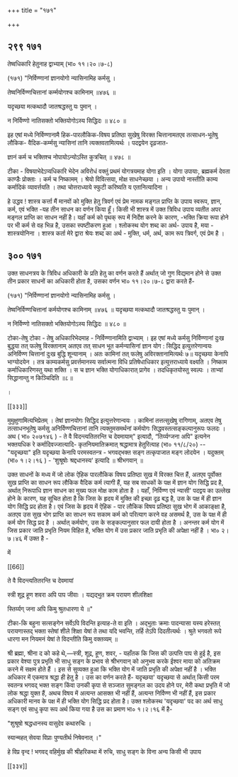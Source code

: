 +++
title = "१७१"

+++


## २९९ १७१
तेष्वधिकारि हेतुनाह द्वाभ्याम् (भा० ११।२०।७-८) 

(१७१) "निर्विण्णानां ज्ञानयोगो न्यासिनामिह कर्मसु । 

तेष्वनिर्विण्णचित्तानां कर्म्मयोगश्च कामिनाम् ॥४७६ ॥ 

यदृच्छया मत्कथादौ जातश्रद्धस्तु यः पुमान् । 

न निर्विण्णो नातिसक्तो भक्तियोगोऽस्य सिद्धिदः ॥ ४८० ॥ 

इह एषां मध्ये निर्विण्णानामै हिक-पारलौकिक-विषय प्रतिष्ठा सुखेषु विरक्त चित्तानामतएव तत्साधन-भूतेषु लौकिक- वैदिक-कर्म्मसु न्यासिनां तानि त्यक्तवतामित्यर्थः । पदद्वयेन दृढ़जात- 

ज्ञानं कर्म च भक्तिश्च नोपायोऽन्योऽस्ति कुत्रचित् ॥ ४७८ ॥ 

टीका - विषयाभेदेऽप्यधिकारि भेदेन अविरोधं वक्तुं प्रथमं योगत्रयमाह योगा इति । योगा उपायाः, ब्रह्मकर्म देवता काण्डैः प्रोक्ताः । कर्म च निष्कामम् । श्रेयो विवित्सया, मोक्ष साधनेच्छया । अन्य उपायो नास्तीति काम्य कर्मादिकं व्यावर्त्तयति । तथा चोत्तराध्याये स्फुटी करिष्यति य एतानित्यादिना । 

हे उद्धव ! शास्त्र कर्त्ता मैं मानवों को मुक्ति हेतु त्रिवर्ग एवं प्रेम नामक मङ्गल प्राप्ति के उपाय स्वरूप, ज्ञान, कर्म, एवं भक्ति -यह तीन साधन का वर्णन किया हूँ। किसी भी शास्त्र में उक्त त्रिविध उपाय व्यतीत अपर मङ्गल प्राप्ति का साधन नहीं है। यहाँ कर्म को पृथक् रूप में निर्देश करने के कारण, -भक्ति क्रिया रूपा होने पर भी कर्म से वह भिन्न है, उसका स्पष्टीकरण हुआ । श्लोकस्थ योग शब्द का अर्थ- उपाय है, मया - शास्त्रयोनिना । शास्त्र कर्ता मेरे द्वारा श्रेयः शब्द का अर्थ - मुक्ति, धर्म, अर्थ, काम रूप त्रिवर्ग, एवं प्रेम है । 


## ३०० १७१
उक्त साधनत्रय के त्रिविध अधिकारी के प्रति हेतु का वर्णन करते हैं अर्थात् जो गुण विद्यमान होने से उक्त तीन प्रकार साधनों का अधिकारी होता है, उसका वर्णन भा० ११।२०।७-८ द्वारा करते हैं- 

(१७१) "निर्विण्णानां ज्ञानयोगो न्यासिनामिह कर्मसु । 

तेष्वनिर्विण्णचित्तानां कर्मयोगश्च कामिनाम् ॥४७६ ॥ यदृच्छया मत्कथादौ जातश्रद्धस्तु यः पुमान् । 

न निर्विण्णो नातिसक्तो भक्तियोगोऽस्य सिद्धिदः ॥ ४८० ॥ 

टोका-तेषु टोका - तेषु अधिकारिभेदमाह - निर्विण्णानामिति द्वाभ्याम् । इह एषां मध्ये कर्मसु निर्विण्णानां दुःख बुद्धया तत् फलेषु विरक्तानाम् अतएव तत् साधन भूत कर्मन्यासिनां ज्ञान योग : सिद्धिद इत्युत्तरेणान्वयः अनिर्विण्ण चित्तानां दुःख बुद्धि शून्यानाम् । अतः कामिनां तत् फलेषु अविरक्तानामित्यर्थः ७॥ यदृच्छया केनापि भाग्योदयेन । तत्र काम्यकर्मसु प्रवर्त्तमानस्य सर्वात्मना विधि प्रतिषेधाधिकार इत्युत्तराध्याये वक्ष्यति । निष्काम कर्माधिकारिणस्तु यथा शक्ति । स च ज्ञान भक्ति योगाधिकारात् प्रागेव । तदधिकृतयोस्तु स्वल्पः । ताभ्यां सिद्धानान्तु न किञ्चिदिति ॥८॥ 



। 

[[३३३]]

मुमुक्षुणामित्यभिप्रेतम् । तेषां ज्ञानयोगः सिद्धिद इत्युत्तरेणान्वयः । कामिनां तत्तत्सुखेषु रागिणाम्, अतएव तेषु तत्साधनभूतेषु कर्मसु अनिर्विण्णचित्तानां तानि त्यक्तुमसमर्थनां कर्मयोगः सिद्धवस्तत्सङ्कल्पानुरूपः फलदः । अथ ( भा० २०७१४६ ) - ते वै विदन्त्यतितरन्ति च देवमायाम्" इत्यादौ, “तिर्य्यग्जना अपि" इत्यनेन भक्तयधिक रे कर्मादिवज्जात्यादि- कृतनियमातिक्रमात् श्रद्धामात्र हेतुरित्याह (भा० ११/८/२०) -- "यदृच्छया" इति यदृच्छया केनापि परमस्वतन्त्र - भगवद्भक्त सङ्ग तत्कृपाजात मङ्ग लोदयेन । यदुक्तम् (भा० १।२।१६ ) - 'शुश्रूषोः श्रद्दधानस्य' इत्यादि ॥ श्रीभगवान् ॥ 

उक्त साधनों के मध्य में जो लोक ऐहिक पारलौकिक विषय प्रतिष्ठा सुख में विरक्त चित्त हैं, अतएव पूर्वोक्त सुख प्राप्ति का साधन रूप लौकिक वैदिक कर्म त्यागी हैं, यह सब साधकों के पक्ष में ज्ञान योग सिद्धि प्रद है, अर्थात् निरूपाधि ज्ञान साधन का मुख्य फल मोक्ष काम होता है । यहाँ, निर्विण्ण एवं न्यासी' पदद्वय का उल्लेख होने के कारण, यह सूचित होता है कि जिस के हृदय में मुक्ति की इच्छा दृढ़ बद्ध है, उस के पक्ष में ही ज्ञान योग सिद्धि प्रद होता है। एवं जिस के हृदय में ऐहिक - पार लौकिक विषय प्रतिष्ठा सुख भोग में आकाङ्क्षा है, अतएव उस सुख भोग प्राप्ति का साधन रूप सकाम कर्म को परित्याग करने वह असमर्थ है, उस के पक्ष में ही कर्म योग सिद्ध प्रद है । अर्थात् कर्मयोग, उस के सङ्कल्पानुसार फल दायी होता है । अनन्तर कर्म योग में जिस प्रकार जाति प्रभृति नियम विहित है, भक्ति योग में उस प्रकार जाति प्रभृति की अपेक्षा नहीं है । भा० २।७।४६ में उक्त है - 

में 

[[66]]

ते वै विदन्त्यतितरन्ति च देवमायां 

स्त्री शूद्र हूण शवरा अपि पाप जीवाः । यद्यद्भुत क्रम परायण शीलशिक्षा 

स्तिर्य्यग् जना अपि किमु श्रुतधारणा ये ॥" 

टीका-कि बहुना सत्सङ्गेन सर्वेऽपि विदन्ति इत्याह-ते वा इति । अद्भुताः क्रमाः पादन्यासा यस्य हरेस्तत् परायणास्तद् भक्ता स्तेषां शीले शिक्षा येषां ते तथा यदि भवन्ति, तर्हि तेऽपि दिदतीत्यर्थः । श्रुते भगवतो रूपे धारगा मन नियमनं येषां ते विदन्तीति किमु वक्तव्यम् ॥ 

श्री ब्रह्मा, श्रीना द को कहे थे,—स्त्री, शूद्र, हूण, शवर, - यहाँतक कि जिस की उत्पत्ति पाप से हुई है, इस प्रकार वेश्या पुत्र प्रभृति भी साधु सङ्ग के प्रभाव से श्रीभगवान् को अनुभव करके ईश्वर माया को अतिक्रम करने में सक्षम होते हैं । इस से सुव्यक्त हुआ कि भक्ति योग में जाति प्रभृति की अपेक्षा नहीं है । भक्ति अधिकार में एकमात्र श्रद्धा ही हेतु है । उस का वर्णन करते हैं- यदृच्छया' यदृच्छया से अर्थात् किसी परम स्वतन्त्र भगवद् भक्त सङ्ग किंवा उनकी कृपा से सञ्जात सुमङ्गल का उदय होने पर, मेरी कथा प्रभृति में जो लोक श्रद्धा युक्त हैं, अथच विषय में अत्यन्त आसक्त भी नहीं हैं, अत्यन्त निर्विण्ण भी नहीं हैं, इस प्रकार अधिकारी मानव के पक्ष में ही भक्ति योग सिद्धि प्रद होता है। उक्त श्लोकस्थ 'यदृच्छया' पद का अर्थ साधु सङ्ग एवं साधु कृपा रूप अर्थ किया गया है उस का प्रमाण भा० १।२।१६ में है- 

"शुश्रूषो श्रद्धधानस्य वासुदेव कथारुचिः । 

स्यान्महत् सेवया विप्राः पुण्यतीर्थ निषेवनात् ।" 

हे विप्र वृन्द ! भगवद् वहिर्मुख की श्रीहरिकथा में रुचि, साधु सङ्ग के विना अन्य किसी भी उपाय 

[[३३४]] 


